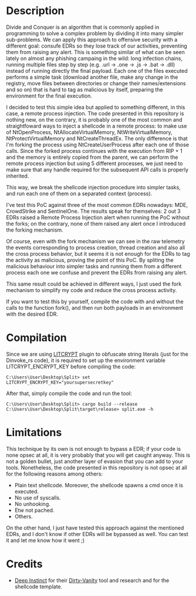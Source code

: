 # Description

Divide and Conquer is an algorithm that is commonly applied in programming to solve a complex problem by dividing it into many simpler sub-problems. We can apply this approach to offensive security with a different goal: consufe EDRs so they lose track of our activities, preventing them from raising any alert. This is something similar of what can be seen lately on almost any phishing campaing in the wild: long infection chains, running multiple files step by step (e.g. .url -> .one -> .js -> .bat -> .dll) instead of running directly the final payload. Each one of the files executed performs a simple task (download another file, make any change in the registry, move files between directories or change their names/extensions and so on) that is hard to tag as malicious by itself, preparing the environment for the final execution.

I decided to test this simple idea but applied to something different, in this case, a remote process injection. The code presented in this repository is nothing new, on the contrary, it is probably one of the most common and straightfoward ways to inject a shellcode in a remote process: to make use of NtOpenProcess, NtAllocateVirtualMemory, NtWriteVirtualMemory, NtProtectVirtualMemory and NtCreateThreadEx. The only difference is that I'm forking the process using NtCreateUserProcess after each one of those calls. Since the forked process continues with the execution from RIP + 1 and the memory is entirely copied from the parent, we can perform the remote process injection but using 5 different processes, we just need to make sure that any handle required for the subsequent API calls is properly inherited.

This way, we break the shellcode injection procedure into simpler tasks, and run each one of them on a separated context (process).

I've test this PoC against three of the most common EDRs nowadays: MDE, CrowdStrike and SentinelOne. The results speak for themselves: 2 out 3 EDRs raised a Remote Process Injection alert when running the PoC without the forks; on the contrary, none of them raised any alert once I introduced the forking mechanism. 

Of course, even with the fork mechanism we can see in the raw telemetry the events corresponding to process creation, thread creation and also all the cross process behavior, but it seems it is not enough for the EDRs to tag the activity as malicious, proving the point of this PoC. By spliting the malicious behaviour into simpler tasks and running them from a different process each one we confuse and prevent the EDRs from raising any alert.

This same result could be achieved in different ways, I just used the fork mechanism to simplify my code and reduce the cross process activity. 

If you want to test this by yourself, compile the code with and without the calls to the function fork(), and then run both payloads in an environment with the desired EDR.

# Compilation 

Since we are using [LITCRYPT](https://github.com/anvie/litcrypt.rs) plugin to obfuscate string literals (just for the Dinvoke_rs code), it is required to set up the environment variable LITCRYPT_ENCRYPT_KEY before compiling the code:

	C:\Users\User\Desktop\Split> set LITCRYPT_ENCRYPT_KEY="yoursupersecretkey"

After that, simply compile the code and run the tool:

	C:\Users\User\Desktop\Split> cargo build --release
	C:\Users\User\Desktop\Split\target\release> split.exe -h

# Limitations

This technique by its own is not enough to bypass a EDR; if your code is none opsec at all, it is very probably that you will get caught anyway. This is not a golden bullet, just another layer of evasion that you can add to your tools. Nonetheless, the code presented in this repository is not opsec at all for the following reasons among others:

- Plain text shellcode. Moreover, the shellcode spawns a cmd once it is executed.
- No use of syscalls.
- No unhooking.
- Etw not pached. 
- Others.

On the other hand, I just have tested this approach against the mentioned EDRs, and I don't know if other EDRs will be bypassed as well. You can test it and let me know how it went ;)

# Credits

* [Deep Instinct](https://github.com/deepinstinct) for their [Dirty-Vanity](https://github.com/deepinstinct/Dirty-Vanity) tool and research and for the shellcode template.
